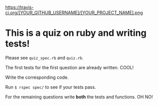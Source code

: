 https://travis-ci.org/[YOUR_GITHUB_USERNAME]/[YOUR_PROJECT_NAME].png
# This is a quiz on ruby and writing tests!

Please see `quiz_spec.rb` and `quiz.rb`.

The first tests for the first question are already written.
COOL!

Write the corresponding code.

Run `$ rspec spec/` to see if your tests pass.

For the remaining questions write __both__ the tests and functions.
OH NO!